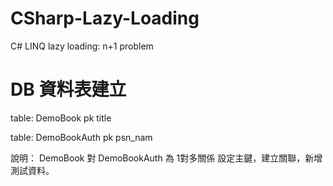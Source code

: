 # CSharp-Lazy-Loading
C# LINQ  lazy loading: n+1 problem

# DB 資料表建立
table: DemoBook
pk
title

table: DemoBookAuth
pk
psn_nam

說明：
DemoBook 對 DemoBookAuth 為 1對多關係
設定主鍵，建立關聯，新增測試資料。

